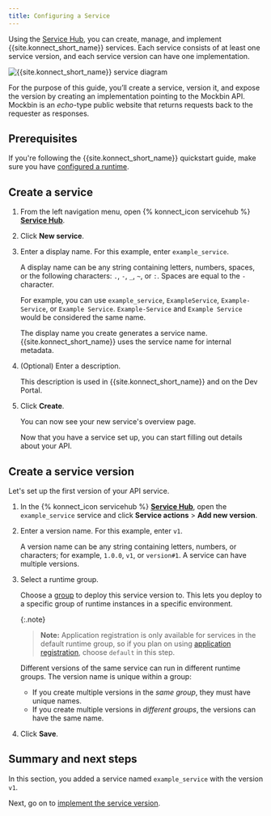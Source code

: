 ```yaml
---
title: Configuring a Service
---
```


Using the [Service Hub](/konnect/servicehub/), you can create, manage, and
implement {{site.konnect_short_name}} services. Each service consists of at least one
service version, and each service version can have one implementation.

![{{site.konnect_short_name}} service diagram](/assets/images/docs/konnect/konnect-services-diagram.png)

For the purpose of this guide, you’ll create a service, version it, and
expose the version by creating an implementation pointing to the Mockbin API.
Mockbin is an *echo*-type public website that returns requests back to the
requester as responses.

## Prerequisites

If you're following the {{site.konnect_short_name}} quickstart guide,
make sure you have [configured a runtime](/konnect/getting-started/configure-runtime/).

## Create a service

1. From the left navigation menu, open {% konnect_icon servicehub %} [**Service Hub**](https://cloud.konghq.com/servicehub).

1. Click **New service**.

1. Enter a display name. For this example, enter `example_service`.

    A display name can be any string containing letters, numbers, spaces, or the following
    characters: `.`, `-`, `_`, `~`, or `:`. Spaces are equal to the `-` character.

    For example, you can use `example_service`, `ExampleService`, `Example-Service`, or `Example Service`.
    `Example-Service` and `Example Service` would be considered the same name.

    The display name you create generates a service name. {{site.konnect_short_name}}
    uses the service name for internal metadata.

1. (Optional) Enter a description.

    This description is used in {{site.konnect_short_name}} and on the Dev Portal.

1. Click **Create**.

    You can now see your new service's overview page.

    Now that you have a service set up, you can start filling out details about your
    API.

## Create a service version

Let's set up the first version of your API service.

1. In the {% konnect_icon servicehub %} [**Service Hub**](https://cloud.konghq.com/servicehub), open the `example_service` service and click **Service actions** > **Add new version**.

1. Enter a version name. For this example, enter `v1`.

    A version name can be any string containing letters, numbers, or characters;
    for example, `1.0.0`, `v1`, or `version#1`. A service can have multiple
    versions.

1. Select a runtime group.

    Choose a [group](/konnect/runtime-manager/runtime-groups/) to
    deploy this service version to. This lets you deploy to a specific group of
    runtime instances in a specific environment.

    {:.note}
    > **Note:** Application registration is only available for
    services in the default runtime group, so if you plan on using
    [application registration](/konnect/dev-portal/applications/application-overview/),
    choose `default` in this step.

    Different versions of the same service can run in different runtime groups.
    The version name is unique within a group:

    * If you create multiple versions in the _same group_, they must have unique names.
    * If you create multiple versions in _different groups_, the versions can have the same name.

1. Click **Save**.

## Summary and next steps

In this section, you added a service named `example_service` with the version
`v1`.

Next, go on to [implement the service version](/konnect/getting-started/implement-service/).
